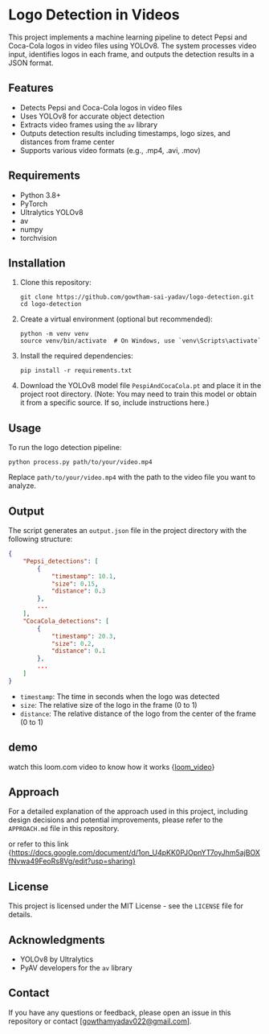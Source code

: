 # Logo Detection in Videos

This project implements a machine learning pipeline to detect Pepsi and Coca-Cola logos in video files using YOLOv8. The system processes video input, identifies logos in each frame, and outputs the detection results in a JSON format.

## Features

- Detects Pepsi and Coca-Cola logos in video files
- Uses YOLOv8 for accurate object detection
- Extracts video frames using the `av` library
- Outputs detection results including timestamps, logo sizes, and distances from frame center
- Supports various video formats (e.g., .mp4, .avi, .mov)

## Requirements

- Python 3.8+
- PyTorch
- Ultralytics YOLOv8
- av
- numpy
- torchvision

## Installation

1. Clone this repository:
   ```
   git clone https://github.com/gowtham-sai-yadav/logo-detection.git
   cd logo-detection
   ```

2. Create a virtual environment (optional but recommended):
   ```
   python -m venv venv
   source venv/bin/activate  # On Windows, use `venv\Scripts\activate`
   ```

3. Install the required dependencies:
   ```
   pip install -r requirements.txt
   ```

4. Download the YOLOv8 model file `PespiAndCocaCola.pt` and place it in the project root directory. 
   (Note: You may need to train this model or obtain it from a specific source. If so, include instructions here.)

## Usage

To run the logo detection pipeline:

```
python process.py path/to/your/video.mp4
```

Replace `path/to/your/video.mp4` with the path to the video file you want to analyze.

## Output

The script generates an `output.json` file in the project directory with the following structure:

```json
{
    "Pepsi_detections": [
        {
            "timestamp": 10.1,
            "size": 0.15,
            "distance": 0.3
        },
        ...
    ],
    "CocaCola_detections": [
        {
            "timestamp": 20.3,
            "size": 0.2,
            "distance": 0.1
        },
        ...
    ]
}
```

- `timestamp`: The time in seconds when the logo was detected
- `size`: The relative size of the logo in the frame (0 to 1)
- `distance`: The relative distance of the logo from the center of the frame (0 to 1)

## demo
watch this loom.com video to know how it works {[loom_video](https://www.loom.com/share/3babf4517a8749609e5f474f578269aa?sid=468152f8-ec71-4e8d-b7b9-a39351371822)}

## Approach

For a detailed explanation of the approach used in this project, including design decisions and potential improvements, please refer to the `APPROACH.md` file in this repository.

or refer to this link {https://docs.google.com/document/d/1on_U4pKK0PJOpnYT7oyJhm5ajBOXfNvwa49FeoRs8Vg/edit?usp=sharing}

## License

This project is licensed under the MIT License - see the `LICENSE` file for details.

## Acknowledgments

- YOLOv8 by Ultralytics
- PyAV developers for the `av` library

## Contact

If you have any questions or feedback, please open an issue in this repository or contact [gowthamyadav022@gmail.com].